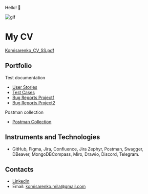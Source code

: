 Hello! 👋

![gif](https://media3.giphy.com/media/3o7WTL4qQCbbLLV2Pm/200w.gif?cid=6c09b952os7hlhcjm3eitykavmg5pqihsvsvfkthqbv3e3vg&ep=v1_gifs_search&rid=200w.gif&ct=g)

# My CV

[Komisarenko_CV_SS.pdf](https://github.com/user-attachments/files/18076511/Komisarenko_CV_SS.pdf)


## Portfolio

Test documentation
  - [User Stories](https://github.com/ita-social-projects/SpaceToStudy-Client/issues?q=is%3Aopen+is%3Aissue+author%3AMilaKomisarenko+label%3A%22User+Story%22)
  - [Test Cases](https://github.com/ita-social-projects/SpaceToStudy-Client/issues?q=is%3Aopen+is%3Aissue+author%3AMilaKomisarenko+label%3A%22test+case%22)
  - [Bug Reports Project1](https://github.com/ita-social-projects/SpaceToStudy-Client/issues?q=is%3Aopen+is%3Aissue+author%3AMilaKomisarenko+label%3Abug)
  - [Bug Reports Project2](https://github.com/ita-social-projects/GreenCity/issues/created_by/MilaKomisarenko)

Postman collection
- [Postman Collection](https://api.postman.com/collections/39773007-956a5514-4d45-4002-9238-26ee4133e7bf?access_key=PMAT-01JDM5HG0R15XWNJDE98FZK3BG)

## Instruments and Technologies

- GitHub, Figma, Jira, Confluence, Jira Zephyr, Postman, Swagger, DBeaver, MongoDBCompass, Miro, Drawio, Discord, Telegram.

## Contacts

- [LinkedIn](https://www.linkedin.com/in/mila-komisarenko-2789971a9/)
- Email: [komisarenko.mila@gmail.com](komisarenko.mila@gmail.com)
